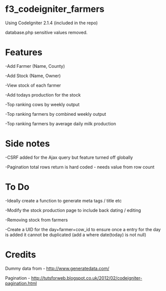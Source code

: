 f3_codeigniter_farmers
======================

Using CodeIgniter 2.1.4 (included in the repo)

database.php sensitive values removed.

Features
======================

 -Add Farmer (Name, County)
 
 -Add Stock (Name, Owner)
 
 -View stock of each farmer
 
 -Add todays production for the stock
 
 -Top ranking cows by weekly output
 
 -Top ranking farmers by combined weekly output
 
 -Top ranking farmers by average daily milk production
 



		
Side notes
======================
 -CSRF added for the Ajax query but feature turned off globally
 
 -Pagination total rows return is hard coded - needs value from row count 


To Do
======================
 -Ideally create a function to generate meta tags / title etc
 
 -Modify the stock production page to include back dating / editing
 
 -Removing stock from farmers	
 
 -Create a UID for the day+farmer+cow_id to ensure once a entry for the day is added it cannot be duplicated
   (add a where date(today) is not null)

		
		
Credits 
======================
Dummy data from - http://www.generatedata.com/ 

Pagination - http://tutsforweb.blogspot.co.uk/2012/02/codeigniter-pagination.html	

